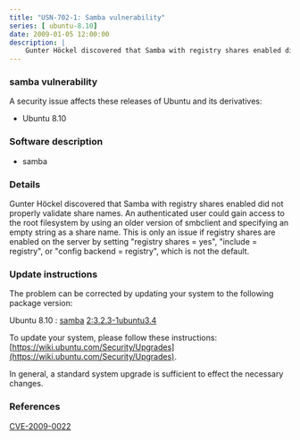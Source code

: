 ```yaml
---
title: "USN-702-1: Samba vulnerability"
series: [ ubuntu-8.10]
date: 2009-01-05 12:00:00
description: |
    Gunter Höckel discovered that Samba with registry shares enabled did not properly validate share names. An authenticated user could gain access to the root filesystem by using an older version of smbclient and specifying an empty string as a share name. This is only an issue if registry shares are enabled on the server by setting &quot;registry shares = yes&quot;, &quot;include = registry&quot;, or &quot;config backend = registry&quot;, which is not the default. 
--- 
```

 
 


### samba vulnerability

A security issue affects these releases of Ubuntu and its derivatives:

* Ubuntu 8.10

### Software description

* samba 

### Details

Gunter Höckel discovered that Samba with registry shares enabled did not properly validate share names. An authenticated user could gain access to the root filesystem by using an older version of smbclient and specifying an empty string as a share name. This is only an issue if registry shares are enabled on the server by setting &quot;registry shares = yes&quot;, &quot;include = registry&quot;, or &quot;config backend = registry&quot;, which is not the default. 

### Update instructions

The problem can be corrected by updating your system to the following package version:

Ubuntu 8.10
 : [samba](https://launchpad.net/ubuntu/+source/samba) <span> [2:3.2.3-1ubuntu3.4](https://launchpad.net/ubuntu/+source/samba/2:3.2.3-1ubuntu3.4) </span> 

To update your system, please follow these instructions: [https://wiki.ubuntu.com/Security/Upgrades](https://wiki.ubuntu.com/Security/Upgrades).

In general, a standard system upgrade is sufficient to effect the necessary changes. 

### References

 
 [CVE-2009-0022](http://people.ubuntu.com/~ubuntu-security/cve/CVE-2009-0022)
 

